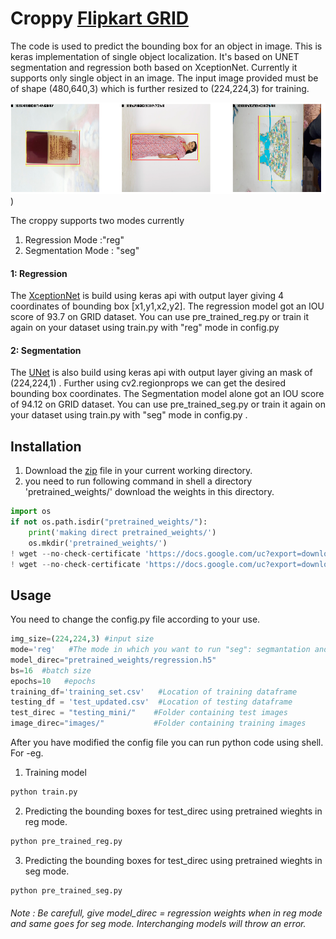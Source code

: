 # Croppy [Flipkart GRID](https://dare2compete.com/o/Flipkart-GRiD-Teach-The-Machines-2019-74928)
The code is used to predict the bounding box for an object in image. This is keras implementation of single object localization. It's based on UNET segmentation and regression both based on XceptionNet. Currently it supports only single object in an image. The input image provided must be of shape (480,640,3) which is further resized to (224,224,3) for training.

![Example Image](example.png?raw=true "Optional Title"))

The croppy supports two modes currently 
1) Regression Mode :"reg"
2) Segmentation Mode : "seg"


#### 1:  Regression 
The [XceptionNet](https://keras.io/applications/#xception) is build using keras api with output layer giving 4 coordinates of bounding box [x1,y1,x2,y2].
The regression model got an IOU score of 93.7 on GRID dataset. You can use pre_trained_reg.py or train it again on your dataset using train.py with "reg" mode in config.py

#### 2:  Segmentation  
The [UNet](https://arxiv.org/abs/1505.04597) is also build using keras api with output layer giving an mask of (224,224,1) . Further using cv2.regionprops we can get the desired bounding box coordinates.
The Segmentation model alone got an IOU score of 94.12 on GRID dataset. You can use pre_trained_seg.py or train it again on your dataset using train.py with "seg" mode in config.py .

## Installation

1. Download the [zip](https://drive.google.com/open?id=1ef-NATi1PV9XdQhuLt1YTzlDIZzYHyu7) file in your current working directory.
2. you need to run following command in shell a directory 'pretrained_weights/' download the weights in this directory.

```python
import os
if not os.path.isdir("pretrained_weights/"):
    print('making direct pretrained_weights/')
    os.mkdir('pretrained_weights/')
! wget --no-check-certificate 'https://docs.google.com/uc?export=download&id=1Lx9uZSwbzsc3anh9lfb4RPiBEBoSDMQ8' -O pretrained_weights/regression.h5
! wget --no-check-certificate 'https://docs.google.com/uc?export=download&id=1WNe1s1RzBqiV-vvcJMo9swaAFDBO1Rh-' -O pretrained_weights/segmentation.h5

```

## Usage
You need to change the config.py file according to your use.
```python
img_size=(224,224,3) #input size 
mode='reg'   #The mode in which you want to run "seg": segmantation and "reg": Regression
model_direc="pretrained_weights/regression.h5"
bs=16  #batch size 
epochs=10   #epochs 
training_df='training_set.csv'   #Location of training dataframe
testing_df = 'test_updated.csv'  #Location of testing dataframe 
test_direc = "testing_mini/"    #Folder containing test images
image_direc="images/"           #Folder containing training images
```
After you have modified the config file you can run python code using shell. For -eg.
1. Training model 
```bash
python train.py
```
2. Predicting the bounding boxes for test_direc using pretrained wieghts in reg mode.
```bash
python pre_trained_reg.py
```
3. Predicting the bounding boxes for test_direc using pretrained wieghts in seg mode.
```bash
python pre_trained_seg.py
```
###### Note : Be carefull, give model_direc = regression weights when in reg mode and same goes for seg mode. Interchanging models will throw an error.
